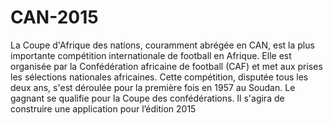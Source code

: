 CAN-2015
========

La Coupe d'Afrique des nations, couramment abrégée en CAN, est la plus importante compétition internationale de football en Afrique. Elle est organisée par la Confédération africaine de football (CAF) et met aux prises les sélections nationales africaines. Cette compétition, disputée tous les deux ans, s'est déroulée pour la première fois en 1957 au Soudan. Le gagnant se qualifie pour la Coupe des confédérations. Il s'agira de construire une application pour l’édition 2015
